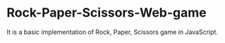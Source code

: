 # Rock-Paper-Scissors-Web-game
It is a basic implementation of Rock, Paper, Scissors game in JavaScript.
